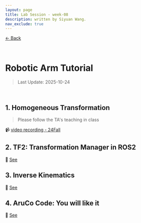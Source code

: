 ```yaml
---
layout: page
title: Lab Session - week-08
description: written by Siyuan Wang.
nav_exclude: true
---
```


[← Back](https://rpai-lab.github.io/EE211-25Fall/course-materials/)

<br>

# Robotic Arm Tutorial

> Last Update: 2025-10-24

<br>



## 1. Homogeneous Transformation

> Please follow the TA's teaching in class

📹 [video recording - 24Fall](https://www.bilibili.com/video/BV1E1q3YaEef/?spm_id_from=333.1387.homepage.video_card.click&vd_source=489a733550a7c846fcce2e3eb3a683cc)

## 2. TF2: Transformation Manager in ROS2

📑 [See](https://rpai-lab.github.io/EE211-25Fall/assets/lab/week8/tf2_intro/)

## 3. Inverse Kinematics

📑 [See](https://rpai-lab.github.io/EE211-25Fall/assets/lab/week8/px100_ik/)

## 4. AruCo Code: You will like it

📑 [See](https://rpai-lab.github.io/EE211-25Fall/assets/lab/week8/aruco/)

<br>

<br>

